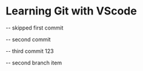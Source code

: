 # Learning Git with VScode

-- skipped first commit

-- second commit

-- third commit 123

-- second branch item
